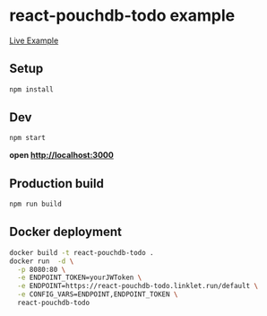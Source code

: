 # react-pouchdb-todo example

[Live Example](https://react-pouchdb-todo.linklet.run)

## Setup

```bash
npm install
```

## Dev

```bash
npm start
```

__open [http://localhost:3000](http://localhost:3000)__

## Production build

```bash
npm run build
```

## Docker deployment

```bash
docker build -t react-pouchdb-todo .
docker run  -d \
  -p 8080:80 \
  -e ENDPOINT_TOKEN=yourJWToken \
  -e ENDPOINT=https://react-pouchdb-todo.linklet.run/default \
  -e CONFIG_VARS=ENDPOINT,ENDPOINT_TOKEN \
  react-pouchdb-todo
```
